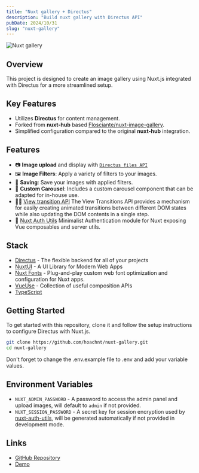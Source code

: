 ```yaml
---
title: "Nuxt gallery + Directus"
description: "Build nuxt gallery with Directus API"
pubDate: 2024/10/31
slug: "nuxt-gallery"
---
```


![Nuxt gallery](/articles/nuxt-gallery.png)

## Overview

This project is designed to create an image gallery using Nuxt.js integrated with Directus for a more streamlined setup.

## Key Features

-   Utilizes **Directus** for content management.
-   Forked from **nuxt-hub** based [Flosciante/nuxt-image-gallery](https://github.com/Flosciante/nuxt-image-gallery).
-   Simplified configuration compared to the original **nuxt-hub** integration.

## Features

-   📷 **Image upload** and display with [`Directus files API`](https://docs.directus.io/reference/files.html)
-   🖼️ **Image Filters**: Apply a variety of filters to your images.
-   💾 **Saving**: Save your images with applied filters.
-   🎠 **Custom Carousel**: Includes a custom carousel component that can be adapted for in-house use.
-   🏃🏻 [View transition API](https://developer.chrome.com/docs/web-platform/view-transitions) The View Transitions API provides a mechanism for easily creating animated transitions between different DOM states while also updating the DOM contents in a single step.
-   🔑 [Nuxt Auth Utils](https://github.com/Atinux/nuxt-auth-utils) Minimalist Authentication module for Nuxt exposing Vue composables and server utils.

## Stack

-   [Directus](https://directus.io/) - The flexible backend for all of your projects
-   [NuxtUI](https://ui.nuxt.com/getting-started) - A UI Library for Modern Web Apps
-   [Nuxt Fonts](https://github.com/nuxt/fonts) - Plug-and-play custom web font optimization and configuration for Nuxt apps.
-   [VueUse](https://github.com/antfu/vueuse) - Collection of useful composition APIs
-   [TypeScript](https://www.typescriptlang.org/)

## Getting Started

To get started with this repository, clone it and follow the setup instructions to configure Directus with Nuxt.js.

```bash
git clone https://github.com/hoachnt/nuxt-gallery.git
cd nuxt-gallery
```

Don't forget to change the .env.example file to .env and add your variable values.

## Environment Variables

-   `NUXT_ADMIN_PASSWORD` - A password to access the admin panel and upload images, will default to `admin` if not provided.
-   `NUXT_SESSION_PASSWORD` - A secret key for session encryption used by [nuxt-auth-utils](https://github.com/Atinux/nuxt-auth-utils), will be generated automatically if not provided in development mode.

## Links

-   [GitHub Repository](https://github.com/hoachnt/nuxt-gallery)
-   [Demo](https://nuxtd-gallery.netlify.app/)

